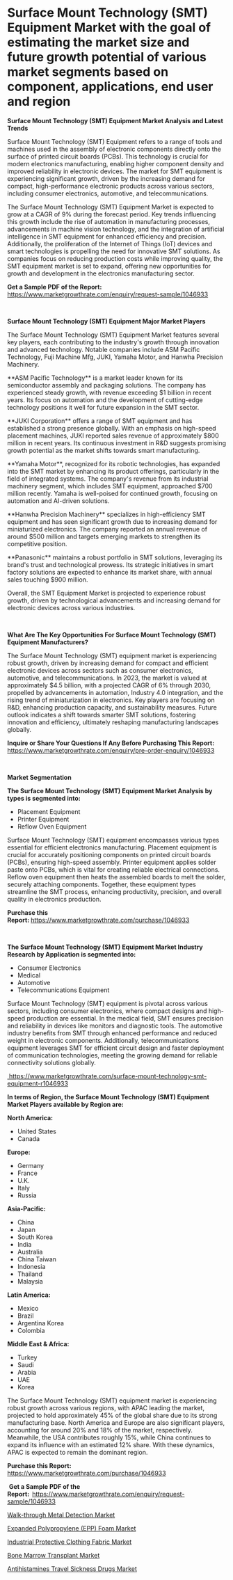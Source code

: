 <p><h1>Surface Mount Technology (SMT) Equipment Market with the goal of estimating the market size and future growth potential of various market segments based on component, applications, end user and region</h1></p><p><strong>Surface Mount Technology (SMT) Equipment Market Analysis and Latest Trends</strong></p>
<p><p>Surface Mount Technology (SMT) Equipment refers to a range of tools and machines used in the assembly of electronic components directly onto the surface of printed circuit boards (PCBs). This technology is crucial for modern electronics manufacturing, enabling higher component density and improved reliability in electronic devices. The market for SMT equipment is experiencing significant growth, driven by the increasing demand for compact, high-performance electronic products across various sectors, including consumer electronics, automotive, and telecommunications.</p><p>The Surface Mount Technology (SMT) Equipment Market is expected to grow at a CAGR of 9% during the forecast period. Key trends influencing this growth include the rise of automation in manufacturing processes, advancements in machine vision technology, and the integration of artificial intelligence in SMT equipment for enhanced efficiency and precision. Additionally, the proliferation of the Internet of Things (IoT) devices and smart technologies is propelling the need for innovative SMT solutions. As companies focus on reducing production costs while improving quality, the SMT equipment market is set to expand, offering new opportunities for growth and development in the electronics manufacturing sector.</p></p>
<p><strong>Get a Sample PDF of the Report:&nbsp;</strong> <a href="https://www.marketgrowthrate.com/enquiry/request-sample/1046933">https://www.marketgrowthrate.com/enquiry/request-sample/1046933</a></p>
<p>&nbsp;</p>
<p><strong>Surface Mount Technology (SMT) Equipment Major Market Players</strong></p>
<p><p>The Surface Mount Technology (SMT) Equipment Market features several key players, each contributing to the industry's growth through innovation and advanced technology. Notable companies include ASM Pacific Technology, Fuji Machine Mfg, JUKI, Yamaha Motor, and Hanwha Precision Machinery.</p><p>**ASM Pacific Technology** is a market leader known for its semiconductor assembly and packaging solutions. The company has experienced steady growth, with revenue exceeding $1 billion in recent years. Its focus on automation and the development of cutting-edge technology positions it well for future expansion in the SMT sector.</p><p>**JUKI Corporation** offers a range of SMT equipment and has established a strong presence globally. With an emphasis on high-speed placement machines, JUKI reported sales revenue of approximately $800 million in recent years. Its continuous investment in R&D suggests promising growth potential as the market shifts towards smart manufacturing.</p><p>**Yamaha Motor**, recognized for its robotic technologies, has expanded into the SMT market by enhancing its product offerings, particularly in the field of integrated systems. The company's revenue from its industrial machinery segment, which includes SMT equipment, approached $700 million recently. Yamaha is well-poised for continued growth, focusing on automation and AI-driven solutions.</p><p>**Hanwha Precision Machinery** specializes in high-efficiency SMT equipment and has seen significant growth due to increasing demand for miniaturized electronics. The company reported an annual revenue of around $500 million and targets emerging markets to strengthen its competitive position.</p><p>**Panasonic** maintains a robust portfolio in SMT solutions, leveraging its brand's trust and technological prowess. Its strategic initiatives in smart factory solutions are expected to enhance its market share, with annual sales touching $900 million.</p><p>Overall, the SMT Equipment Market is projected to experience robust growth, driven by technological advancements and increasing demand for electronic devices across various industries.</p></p>
<p>&nbsp;</p>
<p><strong>What Are The Key Opportunities For Surface Mount Technology (SMT) Equipment Manufacturers?</strong></p>
<p><p>The Surface Mount Technology (SMT) equipment market is experiencing robust growth, driven by increasing demand for compact and efficient electronic devices across sectors such as consumer electronics, automotive, and telecommunications. In 2023, the market is valued at approximately $4.5 billion, with a projected CAGR of 6% through 2030, propelled by advancements in automation, Industry 4.0 integration, and the rising trend of miniaturization in electronics. Key players are focusing on R&D, enhancing production capacity, and sustainability measures. Future outlook indicates a shift towards smarter SMT solutions, fostering innovation and efficiency, ultimately reshaping manufacturing landscapes globally.</p></p>
<p><strong>Inquire or Share Your Questions If Any Before Purchasing This Report:</strong> <a href="https://www.marketgrowthrate.com/enquiry/pre-order-enquiry/1046933">https://www.marketgrowthrate.com/enquiry/pre-order-enquiry/1046933</a></p>
<p>&nbsp;</p>
<p><strong>Market Segmentation</strong></p>
<p><strong>The Surface Mount Technology (SMT) Equipment Market Analysis by types is segmented into:</strong></p>
<p><ul><li>Placement Equipment</li><li>Printer Equipment</li><li>Reflow Oven Equipment</li></ul></p>
<p><p>Surface Mount Technology (SMT) equipment encompasses various types essential for efficient electronics manufacturing. Placement equipment is crucial for accurately positioning components on printed circuit boards (PCBs), ensuring high-speed assembly. Printer equipment applies solder paste onto PCBs, which is vital for creating reliable electrical connections. Reflow oven equipment then heats the assembled boards to melt the solder, securely attaching components. Together, these equipment types streamline the SMT process, enhancing productivity, precision, and overall quality in electronics production.</p></p>
<p><strong>Purchase this Report:&nbsp;</strong><a href="https://www.marketgrowthrate.com/purchase/1046933">https://www.marketgrowthrate.com/purchase/1046933</a></p>
<p>&nbsp;</p>
<p><strong>The Surface Mount Technology (SMT) Equipment Market Industry Research by Application is segmented into:</strong></p>
<p><ul><li>Consumer Electronics</li><li>Medical</li><li>Automotive</li><li>Telecommunications Equipment</li></ul></p>
<p><p>Surface Mount Technology (SMT) equipment is pivotal across various sectors, including consumer electronics, where compact designs and high-speed production are essential. In the medical field, SMT ensures precision and reliability in devices like monitors and diagnostic tools. The automotive industry benefits from SMT through enhanced performance and reduced weight in electronic components. Additionally, telecommunications equipment leverages SMT for efficient circuit design and faster deployment of communication technologies, meeting the growing demand for reliable connectivity solutions globally.</p></p>
<p><a href="https://www.marketgrowthrate.com/surface-mount-technology-smt-equipment-r1046933">&nbsp;https://www.marketgrowthrate.com/surface-mount-technology-smt-equipment-r1046933</a></p>
<p><strong>In terms of Region, the Surface Mount Technology (SMT) Equipment Market Players available by Region are:</strong></p>
<p>
    <p> <strong> North America: </strong>
        <ul>
            <li>United States</li>
            <li>Canada</li>
        </ul>
        </p> 
    <p> <strong> Europe: </strong>
        <ul>
            <li>Germany</li>
            <li>France</li>
            <li>U.K.</li>
            <li>Italy</li>
            <li>Russia</li>
        </ul>
        </p> 
    <p> <strong> Asia-Pacific: </strong>
        <ul>
            <li>China</li>
            <li>Japan</li>
            <li>South Korea</li>
            <li>India</li>
            <li>Australia</li>
            <li>China Taiwan</li>
            <li>Indonesia</li>
            <li>Thailand</li>
            <li>Malaysia</li>
        </ul>
        </p> 
    <p> <strong> Latin America: </strong>
        <ul>
            <li>Mexico</li>
            <li>Brazil</li>
            <li>Argentina Korea</li>
            <li>Colombia</li>
        </ul>
        </p> 
    <p> <strong> Middle East & Africa: </strong>
        <ul>
            <li>Turkey</li>
            <li>Saudi</li>
            <li>Arabia</li>
            <li>UAE</li>
            <li>Korea</li>
        </ul>
    </p>
    </p>
<p><p>The Surface Mount Technology (SMT) equipment market is experiencing robust growth across various regions, with APAC leading the market, projected to hold approximately 45% of the global share due to its strong manufacturing base. North America and Europe are also significant players, accounting for around 20% and 18% of the market, respectively. Meanwhile, the USA contributes roughly 15%, while China continues to expand its influence with an estimated 12% share. With these dynamics, APAC is expected to remain the dominant region.</p></p>
<p><strong>Purchase this Report: </strong><a href="https://www.marketgrowthrate.com/purchase/1046933">https://www.marketgrowthrate.com/purchase/1046933</a></p>
<p>&nbsp;<strong>Get a Sample PDF of the Report:&nbsp;&nbsp;</strong><a href="https://www.marketgrowthrate.com/enquiry/request-sample/1046933">https://www.marketgrowthrate.com/enquiry/request-sample/1046933</a></p>
<p><strong></strong></p>
<p><p><a href="https://issuu.com/reportprime-2/docs/walk-through-metal-detection-market_f7c4811d50589b">Walk-through Metal Detection Market</a></p><p><a href="https://github.com/olyy49keyt/Market-Research-Report-List-1/blob/main/expanded-polypropylene-epp-foam-market.md">Expanded Polypropylene (EPP) Foam Market</a></p><p><a href="https://github.com/SanjidaKhan901/Market-Research-Report-List-1/blob/main/industrial-protective-clothing-fabric-market.md">Industrial Protective Clothing Fabric Market</a></p><p><a href="https://www.linkedin.com/pulse/what-innovations-shaping-bone-marrow-transplant-market-application-slvwf">Bone Marrow Transplant Market</a></p><p><a href="https://medium.com/@max_rolo/future-trends-in-global-antihistamines-travel-sickness-drugs-market-market-insights-and-analysis-9ae057ca4c1c">Antihistamines Travel Sickness Drugs Market</a></p></p>